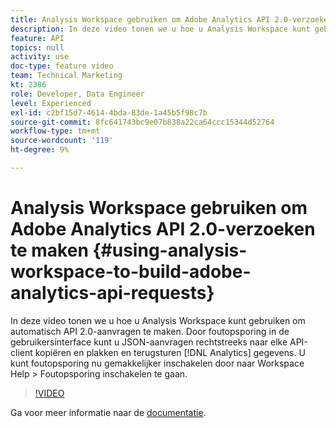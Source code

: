 ```yaml
---
title: Analysis Workspace gebruiken om Adobe Analytics API 2.0-verzoeken te maken
description: In deze video tonen we u hoe u Analysis Workspace kunt gebruiken om automatisch API 2.0-aanvragen te maken. Door foutopsporing in de gebruikersinterface kunt u JSON-aanvragen rechtstreeks naar elke API-client kopiëren en plakken om analysegegevens te retourneren.
feature: API
topics: null
activity: use
doc-type: feature video
team: Technical Marketing
kt: 2386
role: Developer, Data Engineer
level: Experienced
exl-id: c2bf15d7-4614-4bda-83de-1a45b5f98c7b
source-git-commit: 8fc641743bc9e07b838a22ca64ccc15344d52764
workflow-type: tm+mt
source-wordcount: '119'
ht-degree: 9%

---
```


# Analysis Workspace gebruiken om Adobe Analytics API 2.0-verzoeken te maken {#using-analysis-workspace-to-build-adobe-analytics-api-requests}

In deze video tonen we u hoe u Analysis Workspace kunt gebruiken om automatisch API 2.0-aanvragen te maken. Door foutopsporing in de gebruikersinterface kunt u JSON-aanvragen rechtstreeks naar elke API-client kopiëren en plakken en terugsturen [!DNL Analytics] gegevens. U kunt foutopsporing nu gemakkelijker inschakelen door naar Workspace Help > Foutopsporing inschakelen te gaan.

>[!VIDEO](https://video.tv.adobe.com/v/25890/?quality=12&learn=on)

Ga voor meer informatie naar de [documentatie](https://www.adobe.io/apis/experiencecloud/analytics/docs.html#!AdobeDocs/analytics-2.0-apis/master/reporting-tricks.md).
